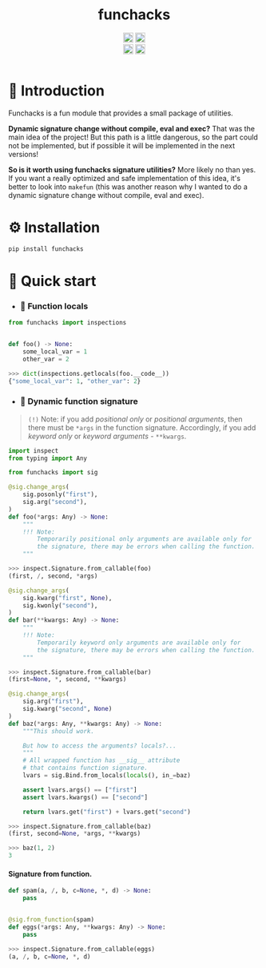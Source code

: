 <h1 align="center">funchacks</h1>
<p align="center">
<a href="https://github.com/psf/black"><img height="20" alt="PyPI version" src="https://img.shields.io/badge/code%20style-black-000000.svg"></a>
<a href="https://pycqa.github.io/isort/"><img height="20" alt="Supported python versions" src="https://img.shields.io/badge/%20imports-isort-%231674b1?style=flat&labelColor=ef8336"></a>
<br>
<a href="https://www.python.org/dev/peps/pep-0008/"><img height="20" alt="CI status" src="https://img.shields.io/badge/flake8-checked-blue.svg"></a>
<a href="https://pypi.org/project/mypy/"><img height="20" alt="Mypy badge" src="http://www.mypy-lang.org/static/mypy_badge.svg"></a>

<div align="center">
    <a href="https://discord.com/invite/KKUFRZCt4f"><img src="https://discordapp.com/api/guilds/744099317836677161/widget.png?style=banner2" alt="" /></a>
</div>

# 👋 Introduction
Funchacks is a fun module that provides a small package of utilities.

**Dynamic signature change without compile, eval and exec?**
That was the main idea of the project! But this path is a little dangerous,
so the part could not be implemented, but if possible it will be implemented in the next versions!

**So is it worth using funchacks signature utilities?**
More likely no than yes. If you want a really optimized and safe implementation of this idea, it's better to
look into `makefun` (this was another reason why I wanted to do a dynamic signature change without compile, eval and exec).

# ⚙️ Installation
```bash
pip install funchacks
```

# 🚀 Quick start

- ### 🔎 Function locals
```py
from funchacks import inspections


def foo() -> None:
    some_local_var = 1
    other_var = 2

>>> dict(inspections.getlocals(foo.__code__))
{"some_local_var": 1, "other_var": 2}
```

- ### 🔗 Dynamic function signature
> `(!)` Note: if you add *positional only* or *positional arguments*, then there must be `*args` in the function signature.
> Accordingly, if you add *keyword only* or *keyword arguments* - `**kwargs`.

```py
import inspect
from typing import Any

from funchacks import sig
```

```py
@sig.change_args(
    sig.posonly("first"),
    sig.arg("second"),
)
def foo(*args: Any) -> None:
    """
    !!! Note:
        Temporarily positional only arguments are available only for
        the signature, there may be errors when calling the function.
    """

>>> inspect.Signature.from_callable(foo)
(first, /, second, *args)
```

```py
@sig.change_args(
    sig.kwarg("first", None),
    sig.kwonly("second"),
)
def bar(**kwargs: Any) -> None:
    """
    !!! Note:
        Temporarily keyword only arguments are available only for
        the signature, there may be errors when calling the function.
    """

>>> inspect.Signature.from_callable(bar)
(first=None, *, second, **kwargs)
```

```py
@sig.change_args(
    sig.arg("first"),
    sig.kwarg("second", None)
)
def baz(*args: Any, **kwargs: Any) -> None:
    """This should work.

    But how to access the arguments? locals?...
    """
    # All wrapped function has __sig__ attribute
    # that contains function signature.
    lvars = sig.Bind.from_locals(locals(), in_=baz)

    assert lvars.args() == ["first"]
    assert lvars.kwargs() == ["second"]

    return lvars.get("first") + lvars.get("second")

>>> inspect.Signature.from_callable(baz)
(first, second=None, *args, **kwargs)

>>> baz(1, 2)
3
```

#### Signature from function.
```py
def spam(a, /, b, c=None, *, d) -> None:
    pass


@sig.from_function(spam)
def eggs(*args: Any, **kwargs: Any) -> None:
    pass

>>> inspect.Signature.from_callable(eggs)
(a, /, b, c=None, *, d)
```
